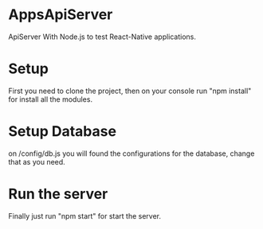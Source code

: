 # AppsApiServer
ApiServer With Node.js to test React-Native applications.

# Setup
First you need to clone the project, then on your console run "npm install" for install all the modules.
# Setup Database
on /config/db.js you will found the configurations for the database, change that as you need.
# Run the server
Finally just run "npm start" for start the server.

